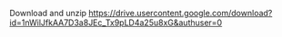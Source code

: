 Download and unzip https://drive.usercontent.google.com/download?id=1nWilJfkAA7D3a8JEc_Tx9pLD4a25u8xG&authuser=0